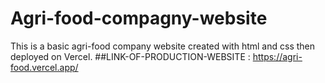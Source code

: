 # Agri-food-compagny-website
This is a basic agri-food company website created with html and css then deployed on Vercel.
##LINK-OF-PRODUCTION-WEBSITE : https://agri-food.vercel.app/
